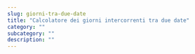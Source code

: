 ```yaml
---
slug: giorni-tra-due-date
title: "Calcolatore dei giorni intercorrenti tra due date"
category: ""
subcategory: ""
description: ""
---
```



